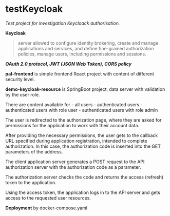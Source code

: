 # testKeycloak

*Test project for investigation Keycloack authorisation.*

**Keycloak** 
> server allowed to configure identity brokering, create and manage applications and services, and define fine-grained authorization policies, manage users, including permissions and sessions.

***OAuth 2.0  protocol, JWT (JSON Web Token), CORS policy***

**pal-frontend**  is simple frontend React project with content of different security level.

**demo-keycloak-resource** is SpringBoot project, data server with validation by the user role.

There are content available for
                        - all users
                        - authenticated users
                        - authenticated users with role user
                        - authenticated users with role admin

The user is redirected to the authorization page, where they are asked for permissions for the application to work with their account data.

After providing the necessary permissions, the user gets to the callback URL specified during application registration, intended to complete authorization. In this case, the authorization code is inserted into the GET parameters of the address.

The client application server generates a POST request to the API authorization server with the authorization code as a parameter.

The authorization server checks the code and returns the access (refresh) token to the application.

Using the access token, the application logs in to the API server and gets access to the requested user resources.

**Deployment** by docker-compose.yaml

